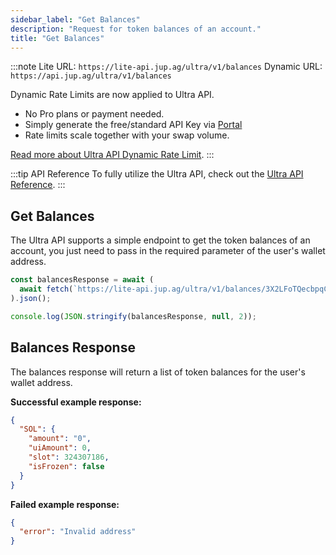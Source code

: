 ```yaml
---
sidebar_label: "Get Balances"
description: "Request for token balances of an account."
title: "Get Balances"
---
```


<head>
    <title>Get Balances</title>
    <meta name="twitter:card" content="summary" />
</head>

:::note
Lite URL: `https://lite-api.jup.ag/ultra/v1/balances`
Dynamic URL: `https://api.jup.ag/ultra/v1/balances`

Dynamic Rate Limits are now applied to Ultra API.

- No Pro plans or payment needed.
- Simply generate the free/standard API Key via [Portal](https://portal.jup.ag)
- Rate limits scale together with your swap volume.

[Read more about Ultra API Dynamic Rate Limit](/docs/api-rate-limit).
:::

:::tip API Reference
To fully utilize the Ultra API, check out the [Ultra API Reference](/docs/api/ultra-api/balances.api.mdx).
:::

## Get Balances

The Ultra API supports a simple endpoint to get the token balances of an account, you just need to pass in the required parameter of the user's wallet address.

```jsx
const balancesResponse = await (
  await fetch(`https://lite-api.jup.ag/ultra/v1/balances/3X2LFoTQecbpqCR7G5tL1kczqBKurjKPHhKSZrJ4wgWc`)
).json();

console.log(JSON.stringify(balancesResponse, null, 2));
```

## Balances Response

The balances response will return a list of token balances for the user's wallet address.

**Successful example response:**

```json
{
  "SOL": {
    "amount": "0",
    "uiAmount": 0,
    "slot": 324307186,
    "isFrozen": false
  }
}
```

**Failed example response:**

```json
{
  "error": "Invalid address"
}
```